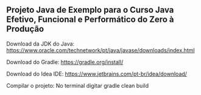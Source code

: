 ## Projeto Java de Exemplo para o Curso Java Efetivo, Funcional e Performático do Zero à Produção


Download da JDK do Java: https://www.oracle.com/technetwork/pt/java/javase/downloads/index.html

Download do Gradle: https://gradle.org/install/

Download do Idea IDE: https://www.jetbrains.com/pt-br/idea/download/

Compilar o projeto: No terminal digitar gradle clean build